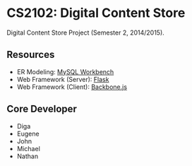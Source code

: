 # CS2102: Digital Content Store

Digital Content Store Project (Semester 2, 2014/2015).

## Resources

* ER Modeling: [MySQL Workbench][mysql-workbench]
* Web Framework (Server): [Flask][flask]
* Web Framework (Client): [Backbone.js][backbonejs]

## Core Developer

* Diga
* Eugene
* John
* Michael
* Nathan

[mysql-workbench]: http://dev.mysql.com/downloads/workbench/
[backbonejs]: http://backbonejs.org/
[flask]: http://flask.pocoo.org/
